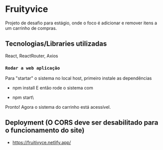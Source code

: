 # Fruityvice

Projeto de desafio para estágio, onde o foco é adicionar e remover itens a um carrinho de compras.

## Tecnologias/Libraries utilizadas

React, ReactRouter, Axios

### `Rodar a web aplicação`

Para "startar" o sistema no local host, primeiro instale as dependências

- npm install
  E então rode o sistema com

- npm start\

Pronto! Agora o sistema do carrinho está acessível.

## Deployment (O CORS deve ser desabilitado para o funcionamento do site)

- https://fruitivyce.netlify.app/
